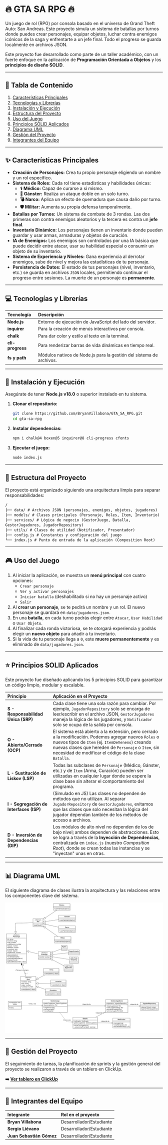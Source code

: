 # 🔥 GTA SA RPG 🔥

Un juego de rol (RPG) por consola basado en el universo de Grand Theft Auto: San Andreas. Este proyecto simula un sistema de batallas por turnos donde puedes crear personajes, equipar objetos, luchar contra enemigos icónicos de la saga y enfrentarte a un jefe final. Todo el progreso se guarda localmente en archivos JSON.

Este proyecto fue desarrollado como parte de un taller académico, con un fuerte enfoque en la aplicación de **Programación Orientada a Objetos** y los **principios de diseño SOLID**.

---

## 📜 Tabla de Contenido

1.  [Características Principales](#-características-principales)
2.  [Tecnologías y Librerías](#-tecnologías-y-librerías)
3.  [Instalación y Ejecución](#-instalación-y-ejecución)
4.  [Estructura del Proyecto](#-estructura-del-proyecto)
5.  [Uso del Juego](#-uso-del-juego)
6.  [Principios SOLID Aplicados](#-principios-solid-aplicados)
7.  [Diagrama UML](#-diagrama-uml)
8.  [Gestión del Proyecto](#-gestión-del-proyecto)
9.  [Integrantes del Equipo](#-integrantes-del-equipo)

---

## ✨ Características Principales

* **Creación de Personajes:** Crea tu propio personaje eligiendo un nombre y un rol específico.
* **Sistema de Roles:** Cada rol tiene estadísticas y habilidades únicas:
    * **⚕️ Médico:** Capaz de curarse a sí mismo.
    * **🔫 Gánster:** Realiza un ataque doble en un solo turno.
    * **💣 Narco:** Aplica un efecto de quemadura que causa daño por turno.
    * **🛡️ Militar:** Aumenta su propia defensa temporalmente.
* **Batallas por Turnos:** Un sistema de combate de 3 rondas. Las dos primeras son contra enemigos aleatorios y la tercera es contra un **jefe final**.
* **Inventario Dinámico:** Los personajes tienen un inventario donde pueden guardar y usar armas, armaduras y objetos de curación.
* **IA de Enemigos:** Los enemigos son controlados por una IA básica que puede decidir entre atacar, usar su habilidad especial o consumir un objeto de su inventario.
* **Sistema de Experiencia y Niveles:** Gana experiencia al derrotar enemigos, sube de nivel y mejora las estadísticas de tu personaje.
* **Persistencia de Datos:** El estado de tus personajes (nivel, inventario, etc.) se guarda en archivos `JSON` locales, permitiendo continuar el progreso entre sesiones. La muerte de un personaje es **permanente**.

---

## 💻 Tecnologías y Librerías

| Tecnología      | Descripción                                                |
| :-------------- | :--------------------------------------------------------- |
| **Node.js** | Entorno de ejecución de JavaScript del lado del servidor.    |
| **inquirer** | Para la creación de menús interactivos por consola.        |
| **chalk** | Para dar color y estilo al texto en la terminal.           |
| **cli-progress**| Para renderizar barras de vida dinámicas en tiempo real.   |
| **fs y path** | Módulos nativos de Node.js para la gestión del sistema de archivos. |

---

## 🚀 Instalación y Ejecución

Asegúrate de tener **Node.js v18.0** o superior instalado en tu sistema.

1.  **Clonar el repositorio:**
    ```bash
    git clone https://github.com/BryanVillabona/GTA_SA_RPG.git
    cd gta-sa-rpg
    ```

2.  **Instalar dependencias:**
    ```bash
    npm i chalk@4 boxen@5 inquirer@8 cli-progress cfonts
    ```

3.  **Ejecutar el juego:**
    ```bash
    node index.js
    ```

---

## 📁 Estructura del Proyecto

El proyecto está organizado siguiendo una arquitectura limpia para separar responsabilidades:

```
/ 
├── data/ # Archivos JSON (personajes, enemigos, objetos, jugadores) 
├── models/ # Clases principales (Personaje, Roles, Item, Inventario) 
├── services/ # Lógica de negocio (GestorJuego, Batalla, GestorJugadores, JugadorRepository) 
├── utils/ # Clases de utilidad (Notificador, Presentador) 
├── config.js # Constantes y configuración del juego 
└── index.js # Punto de entrada de la aplicación (Composition Root)
```
---

## 🎮 Uso del Juego

1.  Al iniciar la aplicación, se muestra un **menú principal** con cuatro opciones:
    * `Crear personaje`
    * `Ver y activar personajes`
    * `Iniciar batalla` (deshabilitado si no hay un personaje activo)
    * `Salir`
2.  Al **crear un personaje**, se te pedirá un nombre y un rol. El nuevo personaje se guardará en `data/jugadores.json`.
3.  En una **batalla**, en cada turno podrás elegir entre `Atacar`, `Usar Habilidad` o `Usar Objeto`.
4.  Al finalizar cada ronda victoriosa, se te otorgará experiencia y podrás elegir un **nuevo objeto** para añadir a tu inventario.
5.  Si la vida de tu personaje llega a `0`, este **muere permanentemente** y es eliminado de `data/jugadores.json`.

---

## ⭐ Principios SOLID Aplicados

Este proyecto fue diseñado aplicando los 5 principios SOLID para garantizar un código limpio, modular y escalable.

| Principio                             | Aplicación en el Proyecto                                                                                                                                                                                                                         |
| :------------------------------------ | :------------------------------------------------------------------------------------------------------------------------------------------------------------------------------------------------------------------------------------------------ |
| **S - Responsabilidad Única (SRP)** | Cada clase tiene una sola razón para cambiar. Por ejemplo, `JugadorRepository` solo se encarga de leer/escribir en el archivo JSON, `GestorJugadores` maneja la lógica de los jugadores, y `Notificador` solo se ocupa de la salida por consola.     |
| **O - Abierto/Cerrado (OCP)** | El sistema está abierto a la extensión, pero cerrado a la modificación. Podemos agregar nuevos `Roles` o nuevos tipos de `Item` (ej. `ItemDeVeneno`) creando nuevas clases que hereden de `Personaje` o `Item`, sin necesidad de modificar el código de la clase `Batalla`. |
| **L - Sustitución de Liskov (LSP)** | Todas las subclases de `Personaje` (Médico, Gánster, etc.) y de `Item` (Arma, Curación) pueden ser utilizadas en cualquier lugar donde se espere la clase base sin alterar el comportamiento del programa.                                           |
| **I - Segregación de Interfaces (ISP)** | (Simulado en JS) Las clases no dependen de métodos que no utilizan. Al separar `JugadorRepository` de `GestorJugadores`, evitamos que las clases que solo necesitan la lógica del jugador dependan también de los métodos de acceso a archivos. |
| **D - Inversión de Dependencias (DIP)** | Los módulos de alto nivel no dependen de los de bajo nivel; ambos dependen de abstracciones. Esto se logra a través de la **Inyección de Dependencias**, centralizada en `index.js` (nuestro *Composition Root*), donde se crean todas las instancias y se "inyectan" unas en otras. |

---

## 📊 Diagrama UML

El siguiente diagrama de clases ilustra la arquitectura y las relaciones entre los componentes clave del sistema.

![Diagrama UML](./docs/diagrama-UML.jpg)

---

## 🎯 Gestión del Proyecto

El seguimiento de tareas, la planificación de sprints y la gestión general del proyecto se realizaron a través de un tablero en ClickUp.

**➡️ [Ver tablero en ClickUp](https://sharing.clickup.com/90132465918/b/h/6-901319984636-2/272329dc6791c2e)**

---

## 👥 Integrantes del Equipo

| Integrante              | Rol en el proyecto                |
| :---------------------- | :-------------------------------- |
| **Bryan Villabona** | Desarrollador/Estudiante           |
| **Sergio Liévano** | Desarrollador/Estudiante |
| **Juan Sebastián Gómez**| Desarrollador/Estudiante      |